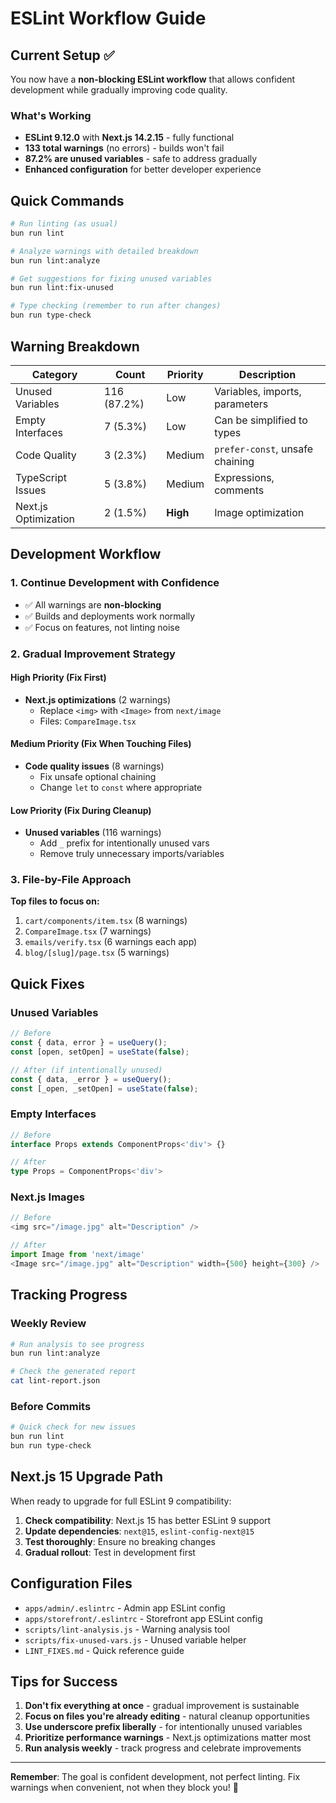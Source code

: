 # ESLint Workflow Guide

## Current Setup ✅

You now have a **non-blocking ESLint workflow** that allows confident development while gradually improving code quality.

### What's Working
- **ESLint 9.12.0** with **Next.js 14.2.15** - fully functional
- **133 total warnings** (no errors) - builds won't fail
- **87.2% are unused variables** - safe to address gradually
- **Enhanced configuration** for better developer experience

## Quick Commands

```bash
# Run linting (as usual)
bun run lint

# Analyze warnings with detailed breakdown
bun run lint:analyze

# Get suggestions for fixing unused variables
bun run lint:fix-unused

# Type checking (remember to run after changes)
bun run type-check
```

## Warning Breakdown

| Category | Count | Priority | Description |
|----------|-------|----------|-------------|
| Unused Variables | 116 (87.2%) | Low | Variables, imports, parameters |
| Empty Interfaces | 7 (5.3%) | Low | Can be simplified to types |
| Code Quality | 3 (2.3%) | Medium | `prefer-const`, unsafe chaining |
| TypeScript Issues | 5 (3.8%) | Medium | Expressions, comments |
| Next.js Optimization | 2 (1.5%) | **High** | Image optimization |

## Development Workflow

### 1. Continue Development with Confidence
- ✅ All warnings are **non-blocking**
- ✅ Builds and deployments work normally
- ✅ Focus on features, not linting noise

### 2. Gradual Improvement Strategy

#### High Priority (Fix First)
- **Next.js optimizations** (2 warnings)
  - Replace `<img>` with `<Image>` from `next/image`
  - Files: `CompareImage.tsx`

#### Medium Priority (Fix When Touching Files)
- **Code quality issues** (8 warnings)
  - Fix unsafe optional chaining
  - Change `let` to `const` where appropriate

#### Low Priority (Fix During Cleanup)
- **Unused variables** (116 warnings)
  - Add `_` prefix for intentionally unused vars
  - Remove truly unnecessary imports/variables

### 3. File-by-File Approach

**Top files to focus on:**
1. `cart/components/item.tsx` (8 warnings)
2. `CompareImage.tsx` (7 warnings) 
3. `emails/verify.tsx` (6 warnings each app)
4. `blog/[slug]/page.tsx` (5 warnings)

## Quick Fixes

### Unused Variables
```typescript
// Before
const { data, error } = useQuery();
const [open, setOpen] = useState(false);

// After (if intentionally unused)
const { data, _error } = useQuery();
const [_open, _setOpen] = useState(false);
```

### Empty Interfaces
```typescript
// Before
interface Props extends ComponentProps<'div'> {}

// After
type Props = ComponentProps<'div'>
```

### Next.js Images
```typescript
// Before
<img src="/image.jpg" alt="Description" />

// After
import Image from 'next/image'
<Image src="/image.jpg" alt="Description" width={500} height={300} />
```

## Tracking Progress

### Weekly Review
```bash
# Run analysis to see progress
bun run lint:analyze

# Check the generated report
cat lint-report.json
```

### Before Commits
```bash
# Quick check for new issues
bun run lint
bun run type-check
```

## Next.js 15 Upgrade Path

When ready to upgrade for full ESLint 9 compatibility:

1. **Check compatibility**: Next.js 15 has better ESLint 9 support
2. **Update dependencies**: `next@15`, `eslint-config-next@15`
3. **Test thoroughly**: Ensure no breaking changes
4. **Gradual rollout**: Test in development first

## Configuration Files

- `apps/admin/.eslintrc` - Admin app ESLint config
- `apps/storefront/.eslintrc` - Storefront app ESLint config
- `scripts/lint-analysis.js` - Warning analysis tool
- `scripts/fix-unused-vars.js` - Unused variable helper
- `LINT_FIXES.md` - Quick reference guide

## Tips for Success

1. **Don't fix everything at once** - gradual improvement is sustainable
2. **Focus on files you're already editing** - natural cleanup opportunities
3. **Use underscore prefix liberally** - for intentionally unused variables
4. **Prioritize performance warnings** - Next.js optimizations matter most
5. **Run analysis weekly** - track progress and celebrate improvements

---

**Remember**: The goal is confident development, not perfect linting. Fix warnings when convenient, not when they block you! 🚀
